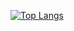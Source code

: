 [![Top Langs](https://github-readme-stats.vercel.app/api/top-langs/?username=sketchOn&layout=compact)](https://github.com/sketchOn/github-readme-stats)
